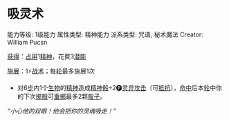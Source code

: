 # 吸灵术

能力等级: 1级能力
属性类型: 精神能力
派系类型: 咒语, 秘术魔法
Creator: William Pucsn

<aside>

[获得](https://www.notion.so/1b3d619a067b8027ba38e2c1caf9d84b?pvs=21)：[占用](https://www.notion.so/1b3d619a067b8028a794de6ceed96ec0?pvs=21)1[精神](https://www.notion.so/1b3d619a067b800a8da5d96dd60be2b1?pvs=21)，花费3[潜能](https://www.notion.so/1b3d619a067b80c2bdb4c721adc30021?pvs=21)

</aside>

<aside>

[施展](https://www.notion.so/1b3d619a067b80f38dccf027f026b32f?pvs=21)：1⚡️[战术](https://www.notion.so/1b3d619a067b8051b6eaffd160aee01c?pvs=21)；每[轮](https://www.notion.so/1b3d619a067b80aeb62df5a99bfb8a82?pvs=21)最多施展1次

- 对6[步](https://www.notion.so/1b3d619a067b800fb1cfe9f0ef45b9ef?pvs=21)内1个[生物](https://www.notion.so/1b3d619a067b80d0bbe1d113bf20ff1f?pvs=21)的[精神](https://www.notion.so/1b3d619a067b800a8da5d96dd60be2b1?pvs=21)造成[精神骰](https://www.notion.so/1b3d619a067b80a8a9ffef3e0057db9d?pvs=21)÷2🅟[灵异攻击](https://www.notion.so/1b4d619a067b80968bb1dc8bead7368a?pvs=21)（可[抵抗](https://www.notion.so/1b4d619a067b807e9a6ec46573f668fb?pvs=21)），[命中](https://www.notion.so/1b4d619a067b805b9ae6f266211ce9d3?pvs=21)后本[轮](https://www.notion.so/1b3d619a067b80aeb62df5a99bfb8a82?pvs=21)中你的下次[掷骰](https://www.notion.so/1b3d619a067b80f89c53e38483e535c4?pvs=21)可[重掷](https://www.notion.so/1b3d619a067b809d8cb7f59e5609fcfc?pvs=21)最多2颗[骰子](https://www.notion.so/1b3d619a067b809a8af1c709238cdb0d?pvs=21)。
</aside>

*“小心他的双眼！他会把你的灵魂吸走！”*